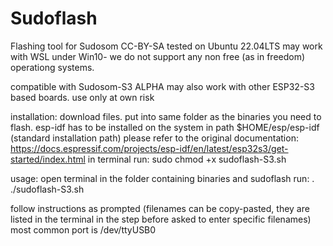 # Sudoflash
Flashing tool for Sudosom
CC-BY-SA
tested on Ubuntu 22.04LTS
may work with WSL under Win10- we do not support any non free (as in freedom) operationg systems.

compatible with Sudosom-S3 ALPHA
may also work with other ESP32-S3 based boards.
use only at own risk

installation:
download files.
put into same folder as the binaries you need to flash.
esp-idf has to be installed on the system in path $HOME/esp/esp-idf (standard installation path)
please refer to the original documentation: https://docs.espressif.com/projects/esp-idf/en/latest/esp32s3/get-started/index.html
in terminal run:
sudo chmod +x sudoflash-S3.sh

usage:
open terminal in the folder containing binaries and sudoflash
run:
. ./sudoflash-S3.sh

follow instructions as prompted (filenames can be copy-pasted, they are listed in the terminal in the step before asked to enter specific filenames)
most common port is /dev/ttyUSB0


